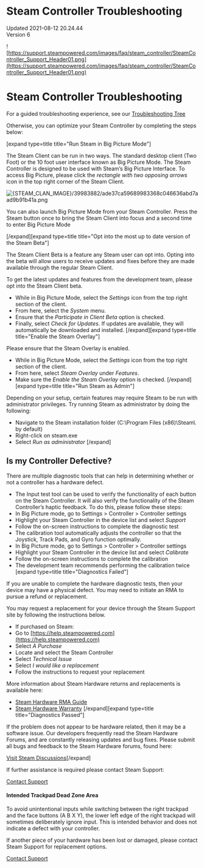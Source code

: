 # Steam Controller Troubleshooting
Updated 2021-08-12 20.24.44  
Version 6  

![https://support.steampowered.com/images/faq/steam_controller/SteamController_Support_Header01.png](https://support.steampowered.com/images/faq/steam_controller/SteamController_Support_Header01.png)  
  
  # Steam Controller Troubleshooting
For a guided troubleshooting experience, see our [Troubleshooting Tree](https://help.steampowered.com/wizard/HelpWithGame/?appid=353370)  
  
Otherwise, you can optimize your Steam Controller by completing the steps below:  
  
 [expand type=title title="Run Steam in Big Picture Mode"]  
  
The Steam Client can be run in two ways. The standard desktop client (Two Foot) or the 10 foot user interface known as Big Picture Mode. The Steam Controller is designed to be used with Steam’s Big Picture Interface. To access Big Picture, please click the *rectangle with two opposing arrows* icon in the top right corner of the Steam Client.  
  
![{STEAM_CLAN_IMAGE}/39983882/ade37ca59689983368c046636abd7aad9b91b41a.png]({STEAM_CLAN_IMAGE}/39983882/ade37ca59689983368c046636abd7aad9b91b41a.png)  
  
You can also launch Big Picture Mode from your Steam Controller. Press the Steam button once to bring the Steam Client into focus and a second time to enter Big Picture Mode  
  
[/expand][expand type=title title="Opt into the most up to date version of the Steam Beta"]  
  
The Steam Client Beta is a feature any Steam user can opt into. Opting into the beta will allow users to receive updates and fixes before they are made available through the regular Steam Client.  
  
To get the latest updates and features from the development team, please opt into the Steam Client beta.  
  
* While in Big Picture Mode, select the *Settings* icon from the top right section of the client.
* From here, select the *System* menu.
* Ensure that the *Participate in Client Beta* option is checked.
* Finally, select *Check for Updates*. If updates are available, they will automatically be downloaded and installed.
[/expand][expand type=title title="Enable the Steam Overlay"]  
  
Please ensure that the Steam Overlay is enabled.  
  
* While in Big Picture Mode, select the *Settings* icon from the top right section of the client.
* From here, select *Steam Overlay* under *Features*.
* Make sure the *Enable the Steam Overlay* option is checked.
[/expand][expand type=title title="Run Steam as Admin"]  
  
Depending on your setup, certain features may require Steam to be run with administrator privileges. Try running Steam as administrator by doing the following:  
  
* Navigate to the Steam installation folder (C:\Program Files (x86)\Steam\ by default)
* Right-click on steam.exe
* Select *Run as administrator*
[/expand]   
## Is my Controller Defective?
There are multiple diagnostic tools that can help in determining whether or not a controller has a hardware defect.  
  
* The Input test tool can be used to verify the functionality of each button on the Steam Controller. It will also verify the functionality of the Steam Controller’s haptic feedback. To do this, please follow these steps:
* In Big Picture mode, go to Settings > Controller > Controller settings
* Highlight your Steam Controller in the device list and select *Support*
* Follow the on-screen instructions to complete the diagnostic test
* The calibration tool automatically adjusts the controller so that the Joystick, Track Pads, and Gyro function optimally.
* In Big Picture mode, go to Settings > Controller > Controller settings
* Highlight your Steam Controller in the device list and select *Calibrate*
* Follow the on-screen instructions to complete the calibration
* The development team recommends performing the calibration twice
 [expand type=title title="Diagnostics Failed"]  
  
If you are unable to complete the hardware diagnostic tests, then your device may have a physical defect. You may need to initiate an RMA to pursue a refund or replacement.  
  
You may request a replacement for your device through the Steam Support site by following the instructions below.  
  
* If purchased on Steam:
* Go to [https://help.steampowered.com](https://help.steampowered.com)
* Select *A Purchase*
* Locate and select the Steam Controller
* Select *Technical Issue*
* Select *I would like a replacement*
* Follow the instructions to request your replacement
  
  
More information about Steam Hardware returns and replacements is available here:  
  
* [Steam Hardware RMA Guide](https://help.steampowered.com/en/faqs/view/04AE-8A9A-F64E-D165)
* [Steam Hardware Warranty](https://help.steampowered.com/en/faqs/view/4E41-6123-79EF-25BA)
[/expand][expand type=title title="Diagnostics Passed"]  
  
If the problem does not appear to be hardware related, then it may be a software issue. Our developers frequently read the Steam Hardware Forums, and are constantly releasing updates and bug fixes. Please submit all bugs and feedback to the Steam Hardware forums, found here:  
  
[Visit Steam Discussions](http://steamcommunity.com/app/353370/discussions/)[/expand]  
  
If further assistance is required please contact Steam Support:  
  
[Contact Support](https://help.steampowered.com/wizard/HelpWithGame/?appid=353370)    
    
#### Intended Trackpad Dead Zone Area
To avoid unintentional inputs while switching between the right trackpad and the face buttons (A B X Y), the lower left edge of the right trackpad will sometimes deliberately ignore input. This is intended behavior and does not indicate a defect with your controller.  
  
If another piece of your hardware has been lost or damaged, please contact Steam Support for replacement options.  
  
[Contact Support](https://help.steampowered.com/wizard/HelpWithGame/?appid=353370)